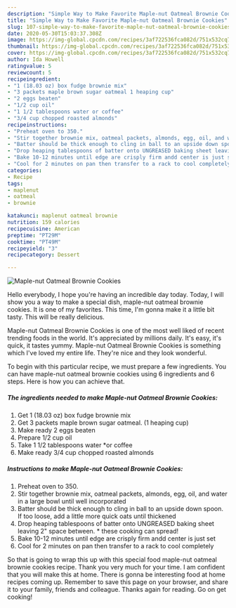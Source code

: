 ```yaml
---
description: "Simple Way to Make Favorite Maple-nut Oatmeal Brownie Cookies"
title: "Simple Way to Make Favorite Maple-nut Oatmeal Brownie Cookies"
slug: 107-simple-way-to-make-favorite-maple-nut-oatmeal-brownie-cookies
date: 2020-05-30T15:03:37.308Z
image: https://img-global.cpcdn.com/recipes/3af722536fca082d/751x532cq70/maple-nut-oatmeal-brownie-cookies-recipe-main-photo.jpg
thumbnail: https://img-global.cpcdn.com/recipes/3af722536fca082d/751x532cq70/maple-nut-oatmeal-brownie-cookies-recipe-main-photo.jpg
cover: https://img-global.cpcdn.com/recipes/3af722536fca082d/751x532cq70/maple-nut-oatmeal-brownie-cookies-recipe-main-photo.jpg
author: Ida Howell
ratingvalue: 5
reviewcount: 5
recipeingredient:
- "1 (18.03 oz) box fudge brownie mix"
- "3 packets maple brown sugar oatmeal 1 heaping cup"
- "2 eggs beaten"
- "1/2 cup oil"
- "1 1/2 tablespoons water or coffee"
- "3/4 cup chopped roasted almonds"
recipeinstructions:
- "Preheat oven to 350."
- "Stir together brownie mix, oatmeal packets, almonds, egg, oil, and water in a large bowl until well incorporated"
- "Batter should be thick enough to cling in ball to an upside down spoon. If too loose, add a little more quick oats until thickened"
- "Drop heaping tablespoons of batter onto UNGREASED baking sheet leaving 2&#34; space between. * these cooking can spread!"
- "Bake 10-12 minutes until edge are crisply firm andd center is just set"
- "Cool for 2 minutes on pan then transfer to a rack to cool completely"
categories:
- Recipe
tags:
- maplenut
- oatmeal
- brownie

katakunci: maplenut oatmeal brownie 
nutrition: 159 calories
recipecuisine: American
preptime: "PT29M"
cooktime: "PT49M"
recipeyield: "3"
recipecategory: Dessert

---
```



![Maple-nut Oatmeal Brownie Cookies](https://img-global.cpcdn.com/recipes/3af722536fca082d/751x532cq70/maple-nut-oatmeal-brownie-cookies-recipe-main-photo.jpg)

Hello everybody, I hope you're having an incredible day today. Today, I will show you a way to make a special dish, maple-nut oatmeal brownie cookies. It is one of my favorites. This time, I'm gonna make it a little bit tasty. This will be really delicious.

Maple-nut Oatmeal Brownie Cookies is one of the most well liked of recent trending foods in the world. It's appreciated by millions daily. It's easy, it's quick, it tastes yummy. Maple-nut Oatmeal Brownie Cookies is something which I've loved my entire life. They're nice and they look wonderful.




To begin with this particular recipe, we must prepare a few ingredients. You can have maple-nut oatmeal brownie cookies using 6 ingredients and 6 steps. Here is how you can achieve that.

<!--inarticleads1-->

##### The ingredients needed to make Maple-nut Oatmeal Brownie Cookies:

1. Get 1 (18.03 oz) box fudge brownie mix
1. Get 3 packets maple brown sugar oatmeal. (1 heaping cup)
1. Make ready 2 eggs beaten
1. Prepare 1/2 cup oil
1. Take 1 1/2 tablespoons water *or coffee
1. Make ready 3/4 cup chopped roasted almonds




<!--inarticleads2-->

##### Instructions to make Maple-nut Oatmeal Brownie Cookies:

1. Preheat oven to 350.
1. Stir together brownie mix, oatmeal packets, almonds, egg, oil, and water in a large bowl until well incorporated
1. Batter should be thick enough to cling in ball to an upside down spoon. If too loose, add a little more quick oats until thickened
1. Drop heaping tablespoons of batter onto UNGREASED baking sheet leaving 2&#34; space between. * these cooking can spread!
1. Bake 10-12 minutes until edge are crisply firm andd center is just set
1. Cool for 2 minutes on pan then transfer to a rack to cool completely




So that is going to wrap this up with this special food maple-nut oatmeal brownie cookies recipe. Thank you very much for your time. I am confident that you will make this at home. There is gonna be interesting food at home recipes coming up. Remember to save this page on your browser, and share it to your family, friends and colleague. Thanks again for reading. Go on get cooking!
